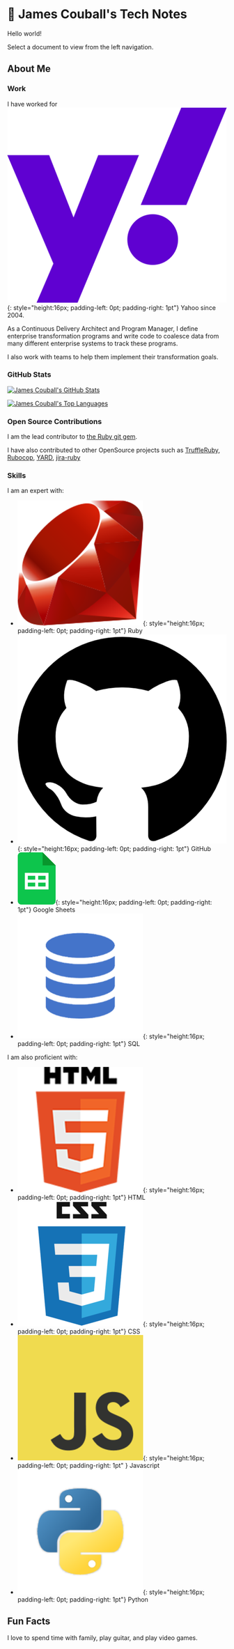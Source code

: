 # 🚀 James Couball's Tech Notes

Hello world!

Select a document to view from the left navigation.

## About Me

### Work

I have worked for
![Yahoo](images/yahoo.svg){: style="height:16px; padding-left: 0pt; padding-right: 1pt"}
Yahoo since 2004.

As a Continuous Delivery Architect and Program Manager, I define enterprise
transformation programs and write code to coalesce data from many different enterprise
systems to track these programs.

I also work with teams to help them implement their transformation goals.

### GitHub Stats

[![James Couball's GitHub Stats](https://github-readme-stats.vercel.app/api?username=jcouball&theme=dark&show_icons=true)](https://github.com/jcouball/github-readme-stats)

[![James Couball's Top Languages](https://github-readme-stats.vercel.app/api/top-langs/?username=jcouball&theme=dark&show_icons=true)](https://github.com/jcouball/github-readme-stats)

### Open Source Contributions

I am the lead contributor to [the Ruby git gem](https://github.com/ruby-git/ruby-git).

I have also contributed to other OpenSource projects such as
[TruffleRuby](https://github.com/oracle/truffleruby/pull/2809),
[Rubocop](https://github.com/rubocop/rubocop/pull/1699),
[YARD](https://github.com/lsegal/yard/pull/1419),
[jira-ruby](https://github.com/sumoheavy/jira-ruby/pull/215)

### Skills

I am an expert with:

<!-- markdownlint-disable MD013 -->
* ![Ruby](images/ruby.png){: style="height:16px; padding-left: 0pt; padding-right: 1pt"} Ruby
* ![GitHub](images/github.png){: style="height:16px; padding-left: 0pt; padding-right: 1pt"}
  GitHub
* ![Sheets](images/sheets.png){: style="height:16px; padding-left: 0pt; padding-right: 1pt"}
  Google Sheets
* ![SQL](images/sql.png){: style="height:16px; padding-left: 0pt; padding-right: 1pt"} SQL

I am also proficient with:

* ![html](images/html.png){: style="height:16px; padding-left: 0pt; padding-right: 1pt"} HTML
* ![css](images/css.png){: style="height:16px; padding-left: 0pt; padding-right: 1pt"} CSS
* ![javascript](images/javascript.png){: style="height:16px; padding-left: 0pt; padding-right: 1pt" } Javascript
* ![python](images/python.png){: style="height:16px; padding-left: 0pt; padding-right: 1pt"} Python
<!-- markdownlint-enable MD013 -->

## Fun Facts

I love to spend time with family, play guitar, and play video games.
